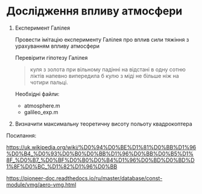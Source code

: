 # Дослідження впливу атмосфери

1. Експеримент Галілея

    Провести імітацію експерименту Галілея про вплив сили тяжіння з урахуванням впливу атмосфери

    Перевірити гіпотезу Галілея

    >  куля з золота при вільному падінні на відстані в одну сотню ліктів напевно випередила б кулю з міді не більше ніж на чотири пальці. 

    Необхідні файли:
   
    - atmosphere.m
    - galileo_exp.m

2. Визначити максимальну теоретичну висоту польоту квадрокоптера



Посилання:

https://uk.wikipedia.org/wiki/%D0%94%D0%BE%D1%81%D0%BB%D1%96%D0%B4_%D0%93%D0%B0%D0%BB%D1%96%D0%BB%D0%B5%D1%8F_%D0%B7_%D0%BF%D0%B0%D0%B4%D1%96%D0%BD%D0%BD%D1%8F%D0%BC_%D1%82%D1%96%D0%BB


https://pioneer-doc.readthedocs.io/ru/master/database/const-module/vmg/aero-vmg.html





